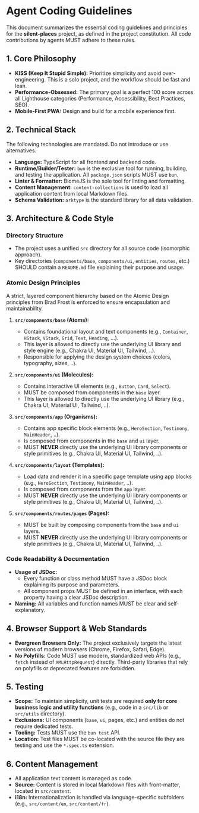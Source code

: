 # Agent Coding Guidelines

This document summarizes the essential coding guidelines and principles for the **silent-places** project, as defined in the project constitution. All code contributions by agents MUST adhere to these rules.

## 1. Core Philosophy

- **KISS (Keep It Stupid Simple):** Prioritize simplicity and avoid over-engineering. This is a solo project, and the workflow should be fast and lean.
- **Performance-Obsessed:** The primary goal is a perfect 100 score across all Lighthouse categories (Performance, Accessibility, Best Practices, SEO).
- **Mobile-First PWA:** Design and build for a mobile experience first.

## 2. Technical Stack

The following technologies are mandated. Do not introduce or use alternatives.

- **Language:** TypeScript for all frontend and backend code.
- **Runtime/Builder/Tester:** `bun` is the exclusive tool for running, building, and testing the application. All `package.json` scripts MUST use `bun`.
- **Linter & Formatter:** BiomeJS is the sole tool for linting and formatting.
- **Content Management:** `content-collections` is used to load all application content from local Markdown files.
- **Schema Validation:** `arktype` is the standard library for all data validation.

## 3. Architecture & Code Style

### Directory Structure

- The project uses a unified `src` directory for all source code (isomorphic approach).
- Key directories (`components/base`, `components/ui`, `entities`, `routes`, etc.) SHOULD contain a `README.md` file explaining their purpose and usage.

### Atomic Design Principles

A strict, layered component hierarchy based on the Atomic Design principles from Brad Frost is enforced to ensure encapsulation and maintainability.

1.  **`src/components/base` (Atoms):**
    - Contains foundational layout and text components (e.g., `Container`, `HStack`, `VStack`, `Grid`, `Text`, `Heading`, ...).
    - This layer is allowed to directly use the underlying UI library and style engine (e.g., Chakra UI, Material UI, Tailwind, ..).
    - Responsible for applying the design system choices (colors, typography, sizes, ..).

2.  **`src/components/ui` (Molecules):**
    - Contains interactive UI elements (e.g., `Button`, `Card`, `Select`).
    - MUST be composed from components in the `base` layer.
    - This layer is allowed to directly use the underlying UI library (e.g., Chakra UI, Material UI, Tailwind, ..).

3.  **`src/components/app` (Organisms):**
    - Contains app specific block elements (e.g., `HeroSection`, `Testimony`, `MainHeader`, ..).
    - Is composed from components in the `base` and `ui` layer.
    - MUST **NEVER** directly use the underlying UI library components or style primitives (e.g., Chakra UI, Material UI, Tailwind, ..).

4.  **`src/components/layout` (Templates):**
    - Load data and render it in a specific page template using app blocks (e.g., `HeroSection`, `Testimony`, `MainHeader`, ..).
    - Is composed from components from the `app` layer.
    - MUST **NEVER** directly use the underlying UI library components or style primitives (e.g., Chakra UI, Material UI, Tailwind, ..).

5.  **`src/components/routes/pages` (Pages):**
    - MUST be built by composing components from the `base` and `ui` layers.
    - MUST **NEVER** directly use the underlying UI library components or style primitives (e.g., Chakra UI, Material UI, Tailwind, ..).

### Code Readability & Documentation

- **Usage of JSDoc:**
    - Every function or class method MUST have a JSDoc block explaining its purpose and parameters.
    - All component props MUST be defined in an interface, with each property having a clear JSDoc description.
- **Naming:** All variables and function names MUST be clear and self-explanatory.

## 4. Browser Support & Web Standards

- **Evergreen Browsers Only:** The project exclusively targets the latest versions of modern browsers (Chrome, Firefox, Safari, Edge).
- **No Polyfills:** Code MUST use modern, standardized web APIs (e.g., `fetch` instead of `XMLHttpRequest`) directly. Third-party libraries that rely on polyfills or deprecated features are forbidden.

## 5. Testing

- **Scope:** To maintain simplicity, unit tests are required **only for core business logic and utility functions** (e.g., code in a `src/lib` or `src/utils` directory).
- **Exclusions:** UI components (`base`, `ui`, pages, etc.) and entities do not require dedicated tests.
- **Tooling:** Tests MUST use the `bun test` API.
- **Location:** Test files MUST be co-located with the source file they are testing and use the `*.spec.ts` extension.

## 6. Content Management

- All application text content is managed as code.
- **Source:** Content is stored in local Markdown files with front-matter, located in `src/content`.
- **i18n:** Internationalization is handled via language-specific subfolders (e.g., `src/content/en`, `src/content/fr`).

